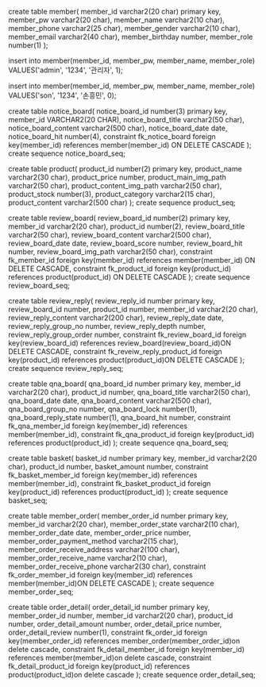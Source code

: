 create table member(
    member_id varchar2(20 char) primary key,
    member_pw varchar2(20 char),
    member_name varchar2(10 char),
    member_phone varchar2(25 char),
    member_gender varchar2(10 char),
    member_email varchar2(40 char),
    member_birthday number,
    member_role number(1)
);

insert into member(member_id, member_pw, member_name, member_role) VALUES('admin', '1234', '관리자', 1);

insert into member(member_id, member_pw, member_name, member_role) VALUES('son', '1234', '손흥민', 0);

create table notice_board(
    notice_board_id number(3) primary key,
    member_id VARCHAR2(20 CHAR),
    notice_board_title varchar2(50 char),
    notice_board_content varchar2(500 char),
    notice_board_date date,
    notice_board_hit number(4),
    constraint fk_notice_board foreign key(member_id)
    references member(member_id) ON DELETE CASCADE 
);
create sequence notice_board_seq;

create table product(
    product_id number(2) primary key,
    product_name varchar2(30 char),
    product_price number,
    product_main_img_path varchar2(50 char),
    product_content_img_path varchar2(50 char),
    product_stock number(3),
    product_category varchar2(15 char),
    product_content varchar2(500 char)
);
create sequence product_seq;

create table review_board(
    review_board_id number(2) primary key,
    member_id varchar2(20 char), 
    product_id number(2),
    review_board_title varchar2(50 char),
    review_board_content varchar2(500 char),
    review_board_date date,
    review_board_score number,
    review_board_hit number,
    review_board_img_path varchar2(50 char),
    constraint fk_member_id foreign key(member_id) 
    references member(member_id) ON DELETE CASCADE,
    constraint fk_product_id foreign key(product_id) 
    references product(product_id) ON DELETE CASCADE
);
create sequence review_board_seq;

create table review_reply(
    review_reply_id number primary key,
    review_board_id number,
    product_id number,
    member_id varchar2(20 char),
    review_reply_content varchar2(200 char),
    review_reply_date date,
    review_reply_group_no number,
    review_reply_depth number,
    review_reply_group_order number,
    constraint fk_review_board_id foreign key(review_board_id)
    references review_board(review_board_id)ON DELETE CASCADE,
    constraint fk_reveiw_reply_product_id foreign key(product_id)
    references product(product_id)ON DELETE CASCADE
);
create sequence review_reply_seq;

create table qna_board(
    qna_board_id number primary key,
    member_id varchar2(20 char),
    product_id number,
    qna_board_title varchar2(50 char),
    qna_board_date date,
    qna_board_content varchar2(500 char),
    qna_board_group_no number,
    qna_board_lock number(1),
    qna_board_reply_state number(1),
    qna_board_hit number,
    constraint fk_qna_member_id foreign key(member_id)
    references member(member_id),
    constraint fk_qna_product_id foreign key(product_id)
    references product(product_id)
);
create sequence qna_board_seq;

create table basket(
    basket_id number primary key,
    member_id varchar2(20 char),
    product_id number,
    basket_amount number,
    constraint fk_basket_member_id foreign key(member_id)
    references member(member_id),
    constraint fk_basket_product_id foreign key(product_id)
    references product(product_id)
);
create sequence basket_seq;

create table member_order(
    member_order_id number primary key,
    member_id varchar2(20 char),
    member_order_state varchar2(10 char),
    member_order_date date,
    member_order_price number,
    member_order_payment_method varchar2(15 char),
    member_order_receive_address varchar2(100 char),
    member_order_receive_name varchar2(10 char),
    member_order_receive_phone varchar2(30 char),
    constraint fk_order_member_id foreign key(member_id)
    references member(member_id)ON DELETE CASCADE
);
create sequence member_order_seq;

create table order_detail(
    order_detail_id number primary key,
    member_order_id number,
    member_id varchar2(20 char),
    product_id number,
    order_detail_amount number,
    order_detail_price number,
    order_detail_review number(1),
    constraint fk_order_id foreign key(member_order_id)
    references member_order(member_order_id)on delete cascade,
    constraint fk_detail_member_id foreign key(member_id)
    references member(member_id)on delete cascade,
    constraint fk_detail_product_id foreign key(product_id)
    references product(product_id)on delete cascade
);
create sequence order_detail_seq;
